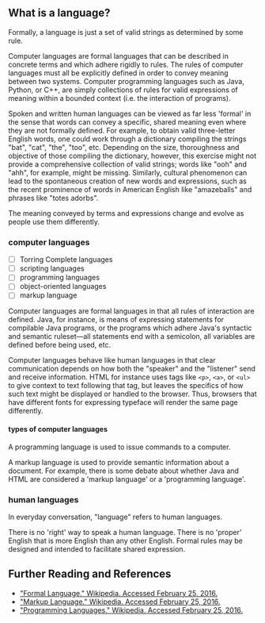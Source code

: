 ## What is a language?

<!-- AKD note: We start on Header L2 b/c site title occupies L1 position on page. -->

Formally, a language is just a set of valid strings as determined by some rule.

Computer languages are formal languages that can be described in concrete terms and which adhere rigidly to rules. The rules of computer languages must all be explicitly defined in order to convey meaning between two systems. Computer programming languages such as Java, Python, or C++, are simply collections of rules for valid expressions of meaning within a bounded context (i.e. the interaction of programs). 

Spoken and written human languages can be viewed as far less 'formal' in the sense that words can convey a specific, shared meaning even where they are not formally defined.  For example, to obtain valid three-letter English words, one could work through a dictionary compiling the strings "bat", "cat", "the", "too", etc. Depending on the size, thoroughness and objective of those compiling the dictionary, however, this exercise might not provide a comprehensive collection of valid strings; words like "ooh" and "ahh", for example, might be missing. Similarly, cultural phenomenon can lead to the spontaneous creation of new words and expressions, such as the recent prominence of words in American English like "amazeballs" and phrases like "totes adorbs".
 
The meaning conveyed by terms and expressions change and evolve as people use them differently.

### computer languages

- [ ] Torring Complete languages
- [ ] scripting languages
- [ ] programming languages
- [ ] object-oriented languages
- [ ] markup language

Computer languages are formal languages in that all rules of interaction are defined. Java, for instance, is means of expressing statements for compilable Java programs, or the programs which adhere Java's syntactic and semantic ruleset&mdash;all statements end with a semicolon, all variables are defined before being used, etc. 

<!-- This could be elaborated. -->

Computer languages behave like human languages in that clear communication depends on how both the "speaker" and the "listener" send and receive information. HTML for instance uses tags like `<p>`, `<a>`, or `<ul>` to give context to text following that tag, but leaves the specifics of how such text might be displayed or handled to the browser.  Thus, browsers that have different fonts for expressing typeface will render the same page differently.


#### types of computer languages

A programming language is used to issue commands to a computer.

A markup language is used to provide semantic information about a document. For example, there is some debate about whether Java and HTML are considered a 'markup language' or a 'programming language'.

<!-- This paragraph needs some further revisions and links in the text to different references (especially statements).  -->


### human languages

In everyday conversation, "language" refers to human languages. 

There is no 'right' way to speak a human language. There is no 'proper' English that is more English than any other English. Formal rules may be designed and intended to facilitate shared expression. <!-- This paragraph needs some further revisions and links in the text to different references (especially statements).  -->

<!-- We can build out this section further.  -->


## Further Reading and References

<!-- mostly wrote this from previous knowledge, so I'm just linking to some relevant wikipedia articles. -->

* ["Formal Language." Wikipedia. Accessed February 25, 2016.](https://en.wikipedia.org/wiki/Formal_language)
* ["Markup Language." Wikipedia. Accessed February 25, 2016.](https://en.wikipedia.org/wiki/Markup_language)
* ["Programming Languages." Wikipedia. Accessed February 25, 2016.](https://en.wikipedia.org/wiki/Programming_language)
